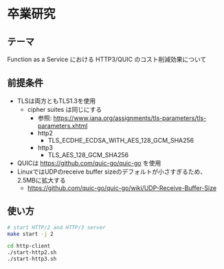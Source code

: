 # 卒業研究

## テーマ

Function as a Service における HTTP3/QUIC のコスト削減効果について

## 前提条件

- TLSは両方ともTLS1.3を使用
  - cipher suites は同じにする
    - 参照: <https://www.iana.org/assignments/tls-parameters/tls-parameters.xhtml>
    - http2
      - TLS_ECDHE_ECDSA_WITH_AES_128_GCM_SHA256
    - http3
      - TLS_AES_128_GCM_SHA256
- QUICは <https://github.com/quic-go/quic-go> を使用
- LinuxではUDPのreceive buffer sizeのデフォルトが小さすぎるため、2.5MBに拡大する
  - <https://github.com/quic-go/quic-go/wiki/UDP-Receive-Buffer-Size>

## 使い方

```bash
# start HTTP/2 and HTTP/3 server
make start -j 2
```

```bash
cd http-client
./start-http2.sh
./start-http3.sh
```
